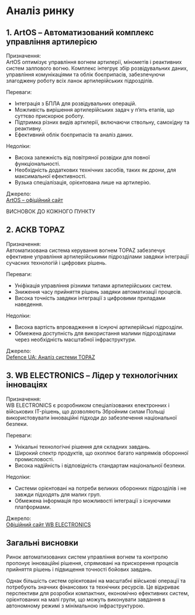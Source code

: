 <!-- ---
TODO: ВИСНОВОК ДО КОЖНОГО ПУНКТУ

[ArtOS – точно в ціль](https://artos.tech/uk/)
Комплекс ArtOS призначений для автоматизованого управління вогнем артилерійських частин та підрозділів.
Призначення
ArtOS – комплекс автоматизованого управління вогнем артилерійської батареї, мінометів та реактивних систем залпового вогню різного калібру, включає в себе інноваційне рішення проблем коммунікації, сбору даних розвідки та обліку боєприпасів.

Комплекс ArtOS значно оптимізує використання наявних вогневих засобів ствольної, самохідної та реактивної артилерії, а також ракетних та мінометних батарей. Застосування ArtOS разом із повітряною розвідкою (БПЛА) дозволяє чітко будувати систему вогневого ураження противника. З ArtOS типова артилерійська задача вирішується у 5 кроків.

[ДЖЕРЕЛО](https://defence-ua.com/weapon_and_tech/chomu_topaz_ne_obolon-645.html)

Автоматизована система керування вогнем (АСКВ) TOPAZ 


[WB ELECTRONICS](https://www.wbgroup.pl/en/wb-electronics/)
WB ELECTRONICS є лідером технологічної трансформації в польській армії та оборонному секторі. Працюючи в галузі спеціалізованої електроніки та військових ІТ, вона привела Збройні сили Республіки Польща у 21 століття, встановивши обов’язкові стандарти в ключових сферах національної безпеки.

Це лідер WB GROUP – найбільшої приватної групи оборонної промисловості в Польщі. У своїй діяльності вона керується інноваційністю та створенням великих технологічних проривів. Прийнята нами бізнес-філософія виражається в пропозиції продуктів, яка включає в себе унікальні рішення в глобальному масштабі, реалізовані на найскладніших і найвимогливіших ринках.

--- -->

# Аналіз ринку


## 1. ArtOS – Автоматизований комплекс управління артилерією  
Призначення:  
ArtOS оптимізує управління вогнем артилерії, мінометів і реактивних систем залпового вогню. Комплекс інтегрує збір розвідувальних даних, управління комунікаціями та облік боєприпасів, забезпечуючи злагоджену роботу всіх ланок артилерійських підрозділів.

Переваги:  
- Інтеграція з БПЛА для розвідувальних операцій.  
- Можливість вирішення артилерійських задач у п’ять етапів, що суттєво прискорює роботу.  
- Підтримка різних видів артилерії, включаючи ствольну, самохідну та реактивну.  
- Ефективний облік боєприпасів та аналіз даних.  

Недоліки:  
- Висока залежність від повітряної розвідки для повної функціональності.  
- Необхідність додаткових технічних засобів, таких як дрони, для максимальної ефективності.  
- Вузька спеціалізація, орієнтована лише на артилерію.

Джерело:  
[ArtOS – офіційний сайт](https://artos.tech/uk/)  

ВИСНОВОК ДО КОЖНОГО ПУНКТУ

## 2. АСКВ TOPAZ  
Призначення:  
Автоматизована система керування вогнем TOPAZ забезпечує ефективне управління артилерійськими підрозділами завдяки інтеграції сучасних технологій і цифрових рішень.

Переваги:  
- Уніфікація управління різними типами артилерійських систем.  
- Зниження часу прийняття рішень завдяки автоматизації процесів.  
- Висока точність завдяки інтеграції з цифровими приладами наведення.  

Недоліки:  
- Висока вартість впровадження в існуючі артилерійські підрозділи.  
- Обмежена доступність для використання малими підрозділами через необхідність масштабної інфраструктури.  

Джерело:  
[Defence UA: Аналіз системи TOPAZ](https://defence-ua.com/weapon_and_tech/chomu_topaz_ne_obolon-645.html)  


## 3. WB ELECTRONICS – Лідер у технологічних інноваціях  
Призначення:  
WB ELECTRONICS є розробником спеціалізованих електронних і військових IT-рішень, що дозволяють Збройним силам Польщі використовувати інноваційні підходи до забезпечення національної безпеки.

Переваги:  
- Унікальні технологічні рішення для складних завдань.  
- Широкий спектр продуктів, що охоплює багато напрямків оборонної промисловості.  
- Висока надійність і відповідність стандартам національної безпеки.  

Недоліки:  
- Системи орієнтовані на потреби великих оборонних підрозділів і не завжди підходять для малих груп.  
- Обмежена інформація про можливості інтеграції з існуючими платформами.  

Джерело:  
[Офіційний сайт WB ELECTRONICS](https://www.wbgroup.pl/en/wb-electronics/)  


## Загальні висновки  
Ринок автоматизованих систем управління вогнем та контролю пропонує інноваційні рішення, спрямовані на прискорення процесів прийняття рішень і підвищення точності бойових завдань.  

Однак більшість систем орієнтовані на масштабні військові операції та потребують значних фінансових та технічних ресурсів. Це відкриває перспективи для розробки компактних, економічно ефективних систем, орієнтованих на малі групи, що можуть виконувати завдання в автономному режимі з мінімальною інфраструктурою.
